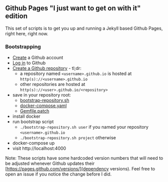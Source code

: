 ## Github Pages "I just want to get on with it" edition

This set of scripts is to get you up and running a Jekyll based Github Pages, right here, right now.

### Bootstrapping

- [Create](https://github.com/join) a Github account
- [Log in](https://github.com/login) to Github
- [Create a Github repository](https://help.github.com/en/github/working-with-github-pages/creating-a-github-pages-site-with-jekyll#creating-a-repository-for-your-site) - tl;dr:
	- a repository named `<username>.github.io` is hosted at `http(s)://<username>.github.io`
	- other repositories are hosted at `http(s)://<user>.github.io/<repository>`
- save in your repository root:
	-	[bootstrap-repository.sh](https://raw.githubusercontent.com/rdewaele/rdewaele.github.io/master/bootstrap-repository.sh)
	- [docker-compose.yaml](https://raw.githubusercontent.com/rdewaele/rdewaele.github.io/master/docker-compose.yaml)
	- [Gemfile.patch](https://raw.githubusercontent.com/rdewaele/rdewaele.github.io/master/Gemfile.patch)
- install docker
- run bootstrap script
	-	`./bootstrap-repository.sh user` if you named your repository `<username>.github.io`
	-	`./bootstrap-repository.sh project` otherwise
- docker-compose up
- visit http://localhost:4000

Note: These scripts have some hardcoded version numbers that will need to be adjusted whenever Github updates their [https://pages.github.com/versions/](dependency versions). Feel free to open an issue if you notice the change before I did.
